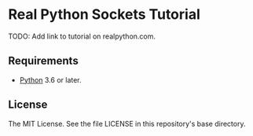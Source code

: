 # Real Python Sockets Tutorial

TODO: Add link to tutorial on realpython.com.

## Requirements

- [Python](https://www.python.org/) 3.6 or later.

## License

The MIT License. See the file LICENSE in this repository's base directory.
